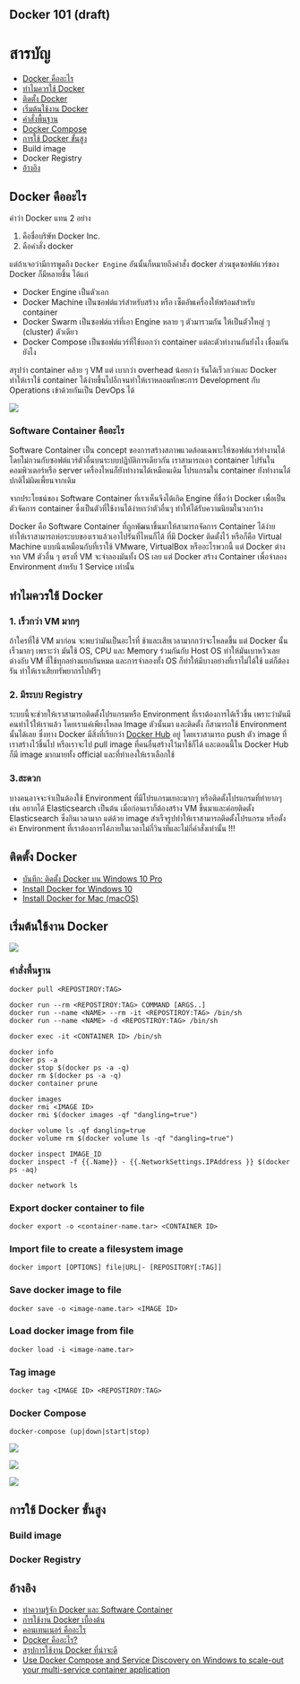 Docker 101 (draft)
------------------

# <a name="toc"></a> สารบัญ

- [Docker คืออะไร](#what-is-docker)
- [ทำไมควรใช้ Docker](#why-docker)
- [ติดตั้ง Docker](#install-docker)
- [เริ่มต้นใช้งาน Docker](#docker-basic)
 - [คำสั่งพื้นฐาน](#docker-commands)
 - [Docker Compose](#docker-compose)
- [การใช้ Docker ขั้นสูง](#docker-advance)
 - Build image
 - Docker Registry
- [อ้างอิง](#docker-reference)

## <a name="what-is-docker"></a> Docker คืออะไร

คำว่า Docker แทน 2 อย่าง

1. คือชื่อบริษัท Docker Inc.
2. คือคำสั่ง docker

แต่ถ้าเจอว่ามีการพูดถึง `Docker Engine` อันนั้นก็หมายถึงคำสั่ง docker 
ส่วนชุดซอฟต์แวร์ของ Docker ก็มีหลายชิ้น ได้แก่

- Docker Engine เป็นตัวเอก
- Docker Machine เป็นซอฟต์แวร์สำหรับสร้าง หรือ เซ็ตอัพเครื่องให้พร้อมสำหรับ container
- Docker Swarm เป็นซอฟต์แวร์ที่เอา Engine หลาย ๆ ตัวมารวมกัน ให้เป็นตัวใหญ่ ๆ (cluster) ตัวเดียว
- Docker Compose เป็นซอฟต์แวร์ที่ใช้บอกว่า container แต่ละตัวทำงานกันยังไง เชื่อมกันยังไง

สรุปว่า container คล้าย ๆ VM แต่ เบากว่า overhead น้อยกว่า รันได้เร็วกว่าและ Docker ทำให้เราใช้ container ได้ง่ายขึ้นไปอีกจนทำให้เราหลอมทักษะการ Development กับ Operations เข้าด้วยกันเป็น DevOps ได้

![](https://mjaglan.github.io/images/docker-virtualbox/docker-vs-vm.png)

### Software Container คืออะไร

Software Container เป็น concept ของการสร้างสภาพแวดล้อมเฉพาะให้ซอฟต์แวร์ทำงานได้โดยไม่กวนกับซอฟต์แวร์ตัวอื่นบนระบบปฏิบัติการเดียวกัน เราสามารถเอา container ไปรันในคอมพิวเตอร์หรือ server เครื่องไหนก็ยังทำงานได้เหมือนเดิม โปรแกรมใน container ยังทำงานได้ปกติไม่ผิดเพี้ยนจากเดิม

จากประโยชน์ของ Software Container ที่เราเห็นจึงได้เกิด Engine ที่ชื่อว่า Docker เพื่อเป็นตัวจัดการ container ซึ่งเป็นตัวที่ใช้งานได้ง่ายกว่าตัวอื่นๆ ทำให้ได้รับความนิยมในวงกว้าง
 
Docker คือ Software Container ที่ถูกพัฒนาขึ้นมาให้สามารถจัดการ Container ได้ง่าย ทำให้เราสามารถห่อระบบของเราแล้วเอาไปรันที่ไหนก็ได้ ที่มี Docker ติดตั้งไว้ หรือก็คือ Virtual Machine แบบนึงเหมือนกับที่เราใช้ VMware, VirtualBox หรืออะไรพวกนี้ แต่ Docker ต่างจาก VM ตัวอื่น ๆ ตรงที่ VM จะจำลองมันทั้ง OS เลย แต่ Docker สร้าง Container เพื่อจำลอง Environment สำหรับ 1 Service เท่านั้น

## <a name="why-docker"></a> ทำไมควรใช้ Docker
  
### 1. เร็วกว่า VM มากๆ

ถ้าใครที่ใช้ VM มาก่อน จะพบว่ามันเป็นอะไรที่ ช้าและเสียเวลามากกว่าจะโหลดขึ้น แต่ Docker นั้นเร็วมากๆ เพราะว่า มันใช้ OS, CPU และ Memory ร่วมกันกับ Host OS ทำให้มันเบาหวิวเลย ต่างกับ VM ที่ใช้ทุกอย่างแยกกันหมด และการจำลองทั้ง OS ก็ทำให้มีบางอย่างที่เราไม่ได้ใช้ แต่ก็ต้องรัน ทำให้เราเสียทรัพยากรไปฟรีๆ
 
### 2. มีระบบ Registry

ระบบนี้จะช่วยให้เราสามารถติดตั้งโปรแกรมหรือ Environment ที่เราต้องการได้เร็วขึ้น เพราะว่ามันมีคนทำไว้ให้เราแล้ว โดยเราแค่เพียงโหลด Image ตัวนั้นมา และติดตั้ง ก็สามารถใช้ Environment นั้นได้เลย ซึ่งทาง Docker มีสิ่งที่เรียกว่า [Docker Hub](https://hub.docker.com/) อยู่ โดยเราสามารถ push ตัว image ที่เราสร้างไว้ขึ้นไป หรือเราจะไป pull image ที่คนอื่นสร้างไว้มาใช้ก็ได้ และตอนนี้ใน Docker Hub ก็มี image มากมายทั้ง official และที่ทำเองให้เราเลือกใช้
 
### 3.สะดวก

บางคนอาจจะจำเป็นต้องใช้ Environment ที่มีโปรแกรมเยอะมากๆ หรือติดตั้งโปรแกรมที่ทำยากๆ เช่น อยากได้ Elasticsearch เป็นต้น เมื่อก่อนเราก็ต้องสร้าง VM ขึ้นมาและค่อยติดตั้ง Elasticsearch ซึ่งกินเวลามาก แต่ด้วย image สำเร็จรูปทำให้เราสามารถติดตั้งโปรแกรม หรือตั้งค่า Environment ที่เราต้องการได้ภายในเวลาไม่กี่วินาทีและไม่กี่คำสั่งเท่านั้น !!!

## <a name="install-docker"></a> ติดตั้ง Docker
- [บันทึก: ติดตั้ง Docker บน Windows 10 Pro](https://goo.gl/c3LkNZ)
- [Install Docker for Windows 10](https://docs.docker.com/docker-for-windows/install)
- [Install Docker for Mac (macOS)](https://docs.docker.com/docker-for-mac/install/)

## <a name="docker-basic"></a> เริ่มต้นใช้งาน Docker

![](https://cdn-images-1.medium.com/max/1600/1*qflwrydBkx5DSFUUxRuy-w.png)

### <a name="docker-commands"></a> คำสั่งพื้นฐาน


```
docker pull <REPOSTIROY:TAG>

docker run --rm <REPOSTIROY:TAG> COMMAND [ARGS..]
docker run --name <NAME> --rm -it <REPOSTIROY:TAG> /bin/sh
docker run --name <NAME> -d <REPOSTIROY:TAG> /bin/sh

docker exec -it <CONTAINER ID> /bin/sh

docker info
docker ps -a
docker stop $(docker ps -a -q)
docker rm $(docker ps -a -q)
docker container prune

docker images
docker rmi <IMAGE ID>
docker rmi $(docker images -qf "dangling=true")

docker volume ls -qf dangling=true
docker volume rm $(docker volume ls -qf "dangling=true")

docker inspect IMAGE_ID
docker inspect -f {{.Name}} - {{.NetworkSettings.IPAddress }} $(docker ps -aq)

docker network ls
```

### Export docker container to file

```
docker export -o <container-name.tar> <CONTAINER ID>
```

### Import file to create a filesystem image

```
docker import [OPTIONS] file|URL|- [REPOSITORY[:TAG]]
```

### Save docker image to file

```
docker save -o <image-name.tar> <IMAGE ID>
```

### Load docker image from file

```
docker load -i <image-name.tar>
```

### Tag image
```
docker tag <IMAGE ID> <REPOSTIROY:TAG>
```

### <a name="docker-compose"></a> Docker Compose

```
docker-compose (up|down|start|stop)
```

![](https://image.slidesharecdn.com/gemfire-docker-compose-jvm-meetup-2016-04-c-160914235800/95/automated-integration-testing-of-distributed-systems-with-docker-compose-and-junit-20-638.jpg?cb=1473898086)

![](https://www.the-captains-shack.com/images/refactoringAnsible/Kimsufi.png)

![](https://msdnshared.blob.core.windows.net/media/2016/10/ComposeFile.png)

## <a name="docker-advance"></a> การใช้ Docker ขั้นสูง

### Build image
### Docker Registry


## <a name="docker-reference"></a> อ้างอิง
- [ทำความรู้จัก Docker และ Software Container](https://goo.gl/p8OCIJ)
- [การใช้งาน Docker เบื้องต้น](https://goo.gl/yp27aw)
- [คอนเทนเนอร์ คืออะไร](https://sites.google.com/site/chanwit/blogs/what-is-container)
- [Docker คืออะไร?](https://www.softmelt.com/article.php?id=611)
- [สรุปการใช้งาน Docker ที่น่าจะดี](http://www.somkiat.cc/better-ways-with-docker/)
- [Use Docker Compose and Service Discovery on Windows to scale-out your multi-service container application](https://blogs.technet.microsoft.com/virtualization/2016/10/18/use-docker-compose-and-service-discovery-on-windows-to-scale-out-your-multi-service-container-application/)
